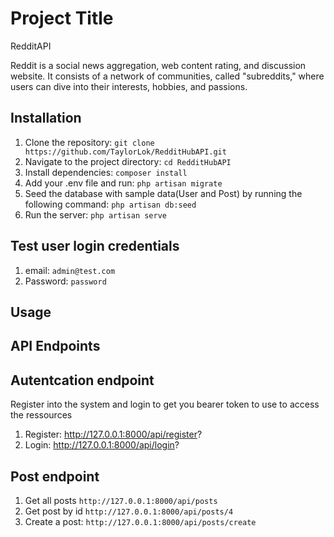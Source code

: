# Project Title

RedditAPI

Reddit is a social news aggregation, web content rating, and discussion website. It consists of a network of communities, called "subreddits," where users can dive into their interests, hobbies, and passions.

## Installation

1. Clone the repository: `git clone https://github.com/TaylorLok/RedditHubAPI.git`
2. Navigate to the project directory: `cd RedditHubAPI`
3. Install dependencies: `composer install`
4. Add your .env file and run: `php artisan migrate`
5. Seed the database with sample data(User and Post) by running the following command: `php artisan db:seed`
6. Run the server: `php artisan serve`


## Test user login credentials
1. email: `admin@test.com`
2. Password: `password`

## Usage

## API Endpoints

## Autentcation endpoint
Register into the system and login to get you bearer token to use to access the ressources

1. Register: http://127.0.0.1:8000/api/register?
2. Login: http://127.0.0.1:8000/api/login?


## Post endpoint
1. Get all posts `http://127.0.0.1:8000/api/posts`
2. Get post by id `http://127.0.0.1:8000/api/posts/4`
3. Create a post: `http://127.0.0.1:8000/api/posts/create`


